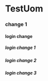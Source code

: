 # TestUom

### change 1

#### login change 
##### login change 1
##### login change 2
##### login change 3